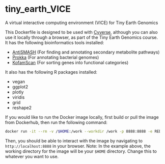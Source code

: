 # tiny_earth_VICE
A virtual interactive computing environment (VICE) for Tiny Earth Genomics

This Dockerfile is designed to be used with [Cyverse](https://cyverse.org/), although you can also use it locally through a browser, as part of the Tiny Earth Genomics course. 
It has the following bioinformatics tools installed:

* [AntiSMASH](https://antismash.secondarymetabolites.org/#!/start) (For finding and annotating secondary metabolite pathways)
* [Prokka](https://github.com/tseemann/prokka) (For annotating bacterial genomes)
* [KofamScan](https://github.com/takaram/kofam_scan) (For sorting genes into functional categories)

It also has the following R packages installed:
* vegan
* ggplot2
* plotly
* viridis
* grid
* reshape2

If you would like to run the Docker image locally, first build or pull the image from Dockerhub, then run the following command:

```bash
docker run -it --rm -v /$HOME:/work --workdir /work -p 8888:8888 -e REDIRECT_URL=http://localhost:8888 jasonkwan/tiny_earth_vice:latest
``` 

Then, you should be able to interact with the image by navigating to `http://localhost:8888` in your browser. Note: In the example above, the working directory for the image will
be your `$HOME` directory. Change this to whatever you want to use.
